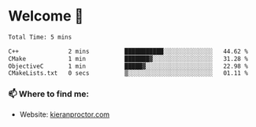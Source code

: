 # Welcome 🦘

<!--START_SECTION:waka-->

```txt
Total Time: 5 mins

C++              2 mins          ███████████░░░░░░░░░░░░░░   44.62 %
CMake            1 min           ███████▓░░░░░░░░░░░░░░░░░   31.28 %
ObjectiveC       1 min           █████▓░░░░░░░░░░░░░░░░░░░   22.98 %
CMakeLists.txt   0 secs          ▒░░░░░░░░░░░░░░░░░░░░░░░░   01.11 %
```

<!--END_SECTION:waka-->

### 📫 Where to find me:

-   Website: [kieranproctor.com](https://kieranproctor.com/)

